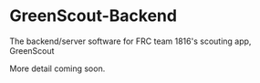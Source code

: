 # GreenScout-Backend
The backend/server software for FRC team 1816's scouting app, GreenScout


More detail coming soon.
